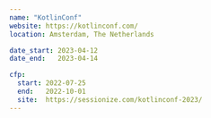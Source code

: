 ```yaml
---
name: "KotlinConf"
website: https://kotlinconf.com/
location: Amsterdam, The Netherlands

date_start: 2023-04-12
date_end:   2023-04-14

cfp:
  start: 2022-07-25
  end:   2022-10-01
  site:  https://sessionize.com/kotlinconf-2023/
---
```

